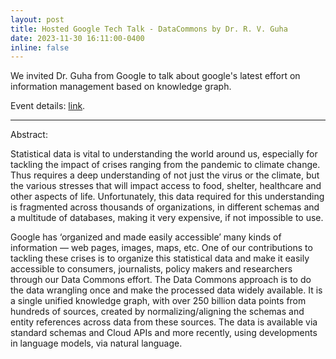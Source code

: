 ```yaml
---
layout: post
title: Hosted Google Tech Talk - DataCommons by Dr. R. V. Guha
date: 2023-11-30 16:11:00-0400
inline: false
---
```


We invited Dr. Guha from Google to talk about google's latest effort on information management based on knowledge graph.

Event details: [link](https://www.csail.mit.edu/event/google-tech-talk-data-commons).

***

Abstract:

Statistical data is vital to understanding the world around us, especially for tackling the impact of crises ranging from the pandemic to climate change. Thus requires  a deep understanding of not just the virus or the climate, but the various stresses that will impact access to food, shelter, healthcare and other aspects of life. Unfortunately, this data required for this understanding is fragmented across thousands of organizations, in different schemas and a multitude of databases, making it very expensive, if not impossible to use.

Google has ‘organized and made easily accessible’ many kinds of information — web pages, images, maps, etc.  One of our contributions to tackling these crises is to organize this statistical  data and make it easily accessible to consumers, journalists, policy makers and researchers through our Data Commons effort.  The Data Commons approach is to do the data wrangling once and make the processed data widely available.  It is a single unified knowledge graph, with over 250 billion data points from hundreds of sources, created by normalizing/aligning the schemas and entity references across data from these sources. The data is available via standard schemas and Cloud APIs and more recently, using developments in language models, via natural language.
 